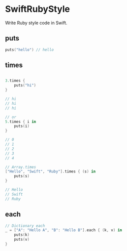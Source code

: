 # SwiftRubyStyle
Write Ruby style code in Swift.

## puts

```swift
puts("hello") // hello
```

## times

```swift

3.times {
    puts("hi")
}

// hi
// hi
// hi

// or
5.times { i in
    puts(i)
}

// 0
// 1
// 2
// 3
// 4

// Array.times
["Hello", "Swift", "Ruby"].times { (s) in
    puts(s)
}

// Hello
// Swift
// Ruby
```

## each

```swift
// Dictionary each
_ = ["A": "Hello A", "B": "Hello B"].each { (k, v) in
    puts(k)
    puts(v)
}
```
